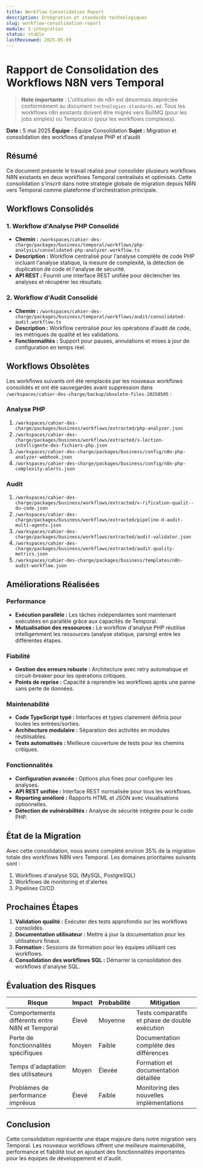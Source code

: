 ```yaml
---
title: Workflow Consolidation Report
description: Intégration et standards technologiques
slug: workflow-consolidation-report
module: 5-integration
status: stable
lastReviewed: 2025-05-09
---
```


# Rapport de Consolidation des Workflows N8N vers Temporal

> **Note importante** : L'utilisation de n8n est désormais dépréciée conformément au document `technologies-standards.md`. Tous les workflows n8n existants doivent être migrés vers BullMQ (pour les jobs simples) ou Temporal.io (pour les workflows complexes).



**Date :** 5 mai 2025
**Équipe :** Équipe Consolidation
**Sujet :** Migration et consolidation des workflows d'analyse PHP et d'audit

## Résumé


Ce document présente le travail réalisé pour consolider plusieurs workflows N8N existants en deux workflows Temporal centralisés et optimisés. Cette consolidation s'inscrit dans notre stratégie globale de migration depuis N8N vers Temporal comme plateforme d'orchestration principale.

## Workflows Consolidés


### 1. Workflow d'Analyse PHP Consolidé


- **Chemin :** `/workspaces/cahier-des-charge/packages/business/temporal/workflows/php-analysis/consolidated-php-analyzer.workflow.ts`
- **Description :** Workflow centralisé pour l'analyse complète de code PHP incluant l'analyse statique, la mesure de complexité, la détection de duplication de code et l'analyse de sécurité.
- **API REST :** Fournit une interface REST unifiée pour déclencher les analyses et récupérer les résultats.

### 2. Workflow d'Audit Consolidé


- **Chemin :** `/workspaces/cahier-des-charge/packages/business/temporal/workflows/audit/consolidated-audit.workflow.ts`
- **Description :** Workflow centralisé pour les opérations d'audit de code, les métriques de qualité et les validations.
- **Fonctionnalités :** Support pour pauses, annulations et mises à jour de configuration en temps réel.

## Workflows Obsolètes


Les workflows suivants ont été remplacés par les nouveaux workflows consolidés et ont été sauvegardés avant suppression dans `/workspaces/cahier-des-charge/backup/obsolete-files-20250505` :

### Analyse PHP

1. `/workspaces/cahier-des-charge/packages/business/workflows/extracted/php-analyzer.json`
2. `/workspaces/cahier-des-charge/packages/business/workflows/extracted/s-lection-intelligente-des-fichiers-php.json`
3. `/workspaces/cahier-des-charge/packages/business/config/n8n-php-analyzer-webhook.json`
4. `/workspaces/cahier-des-charge/packages/business/config/n8n-php-complexity-alerts.json`

### Audit

1. `/workspaces/cahier-des-charge/packages/business/workflows/extracted/v-rification-qualit--du-code.json`
2. `/workspaces/cahier-des-charge/packages/business/workflows/extracted/pipeline-d-audit-multi-agents.json`
3. `/workspaces/cahier-des-charge/packages/business/workflows/extracted/audit-validator.json`
4. `/workspaces/cahier-des-charge/packages/business/workflows/extracted/audit-quality-metrics.json`
5. `/workspaces/cahier-des-charge/packages/business/templates/n8n-audit-workflow.json`

## Améliorations Réalisées


### Performance

- **Exécution parallèle :** Les tâches indépendantes sont maintenant exécutées en parallèle grâce aux capacités de Temporal.
- **Mutualisation des ressources :** Le workflow d'analyse PHP réutilise intelligemment les ressources (analyse statique, parsing) entre les différentes étapes.

### Fiabilité

- **Gestion des erreurs robuste :** Architecture avec retry automatique et circuit-breaker pour les opérations critiques.
- **Points de reprise :** Capacité à reprendre les workflows après une panne sans perte de données.

### Maintenabilité

- **Code TypeScript typé :** Interfaces et types clairement définis pour toutes les entrées/sorties.
- **Architecture modulaire :** Séparation des activités en modules réutilisables.
- **Tests automatisés :** Meilleure couverture de tests pour les chemins critiques.

### Fonctionnalités

- **Configuration avancée :** Options plus fines pour configurer les analyses.
- **API REST unifiée :** Interface REST normalisée pour tous les workflows.
- **Reporting amélioré :** Rapports HTML et JSON avec visualisations optionnelles.
- **Détection de vulnérabilités :** Analyse de sécurité intégrée pour le code PHP.

## État de la Migration


Avec cette consolidation, nous avons complété environ 35% de la migration totale des workflows N8N vers Temporal. Les domaines prioritaires suivants sont :

1. Workflows d'analyse SQL (MySQL, PostgreSQL)
2. Workflows de monitoring et d'alertes
3. Pipelines CI/CD

## Prochaines Étapes


1. **Validation qualité :** Exécuter des tests approfondis sur les workflows consolidés.
2. **Documentation utilisateur :** Mettre à jour la documentation pour les utilisateurs finaux.
3. **Formation :** Sessions de formation pour les équipes utilisant ces workflows.
4. **Consolidation des workflows SQL :** Démarrer la consolidation des workflows d'analyse SQL.

## Évaluation des Risques


| Risque | Impact | Probabilité | Mitigation |
|--------|--------|-------------|------------|
| Comportements différents entre N8N et Temporal | Élevé | Moyenne | Tests comparatifs et phase de double exécution |
| Perte de fonctionnalités spécifiques | Moyen | Faible | Documentation complète des différences |
| Temps d'adaptation des utilisateurs | Moyen | Élevée | Formation et documentation détaillée |
| Problèmes de performance imprévus | Élevé | Faible | Monitoring des nouvelles implémentations |

## Conclusion


Cette consolidation représente une étape majeure dans notre migration vers Temporal. Les nouveaux workflows offrent une meilleure maintenabilité, performance et fiabilité tout en ajoutant des fonctionnalités importantes pour les équipes de développement et d'audit.

